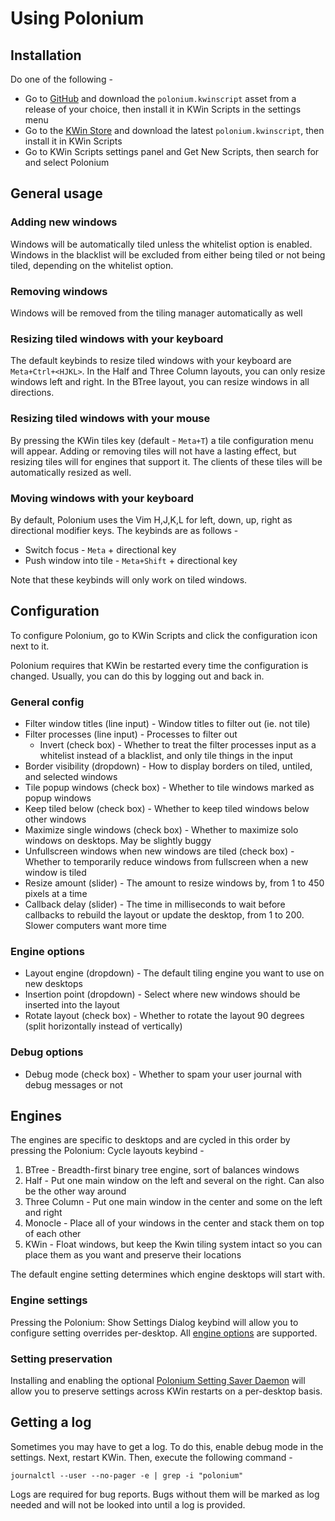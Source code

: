 # Using Polonium

## Installation

Do one of the following -

- Go to [GitHub](https://github.com/zeroxoneafour/polonium/releases/) and download the `polonium.kwinscript` asset from a release of your choice, then install it in KWin Scripts in the settings menu
- Go to the [KWin Store](https://store.kde.org/p/2042756) and download the latest `polonium.kwinscript`, then install it in KWin Scripts
- Go to KWin Scripts settings panel and Get New Scripts, then search for and select Polonium

## General usage

### Adding new windows

Windows will be automatically tiled unless the whitelist option is enabled. Windows in the blacklist will be excluded from either being tiled or not being tiled, depending on the whitelist option.

### Removing windows

Windows will be removed from the tiling manager automatically as well

### Resizing tiled windows with your keyboard

The default keybinds to resize tiled windows with your keyboard are `Meta+Ctrl+<HJKL>`. In the Half and Three Column layouts, you can only resize windows left and right. In the BTree layout, you can resize windows in all directions.

### Resizing tiled windows with your mouse

By pressing the KWin tiles key (default - `Meta+T`) a tile configuration menu will appear. Adding or removing tiles will not have a lasting effect, but resizing tiles will for engines that support it. The clients of these tiles will be automatically resized as well.

### Moving windows with your keyboard

By default, Polonium uses the Vim H,J,K,L for left, down, up, right as directional modifier keys. The keybinds are as follows -

- Switch focus - `Meta` + directional key
- Push window into tile - `Meta+Shift` + directional key

Note that these keybinds will only work on tiled windows.

## Configuration

To configure Polonium, go to KWin Scripts and click the configuration icon next to it.

Polonium requires that KWin be restarted every time the configuration is changed. Usually, you can do this by logging out and back in.

### General config

- Filter window titles (line input) - Window titles to filter out (ie. not tile)
- Filter processes (line input) - Processes to filter out
  - Invert (check box) - Whether to treat the filter processes input as a whitelist instead of a blacklist, and only tile things in the input
- Border visibility (dropdown) - How to display borders on tiled, untiled, and selected windows
- Tile popup windows (check box) - Whether to tile windows marked as popup windows
- Keep tiled below (check box) - Whether to keep tiled windows below other windows
- Maximize single windows (check box) - Whether to maximize solo windows on desktops. May be slightly buggy
- Unfullscreen windows when new windows are tiled (check box) - Whether to temporarily reduce windows from fullscreen when a new window is tiled
- Resize amount (slider) - The amount to resize windows by, from 1 to 450 pixels at a time
- Callback delay (slider) - The time in milliseconds to wait before callbacks to rebuild the layout or update the desktop, from 1 to 200. Slower computers want more time

### Engine options

- Layout engine (dropdown) - The default tiling engine you want to use on new desktops
- Insertion point (dropdown) - Select where new windows should be inserted into the layout
- Rotate layout (check box) - Whether to rotate the layout 90 degrees (split horizontally instead of vertically)

### Debug options

- Debug mode (check box) - Whether to spam your user journal with debug messages or not

## Engines

The engines are specific to desktops and are cycled in this order by pressing the Polonium: Cycle layouts keybind -

1. BTree - Breadth-first binary tree engine, sort of balances windows
2. Half - Put one main window on the left and several on the right. Can also be the other way around
3. Three Column - Put one main window in the center and some on the left and right
4. Monocle - Place all of your windows in the center and stack them on top of each other
5. KWin - Float windows, but keep the Kwin tiling system intact so you can place them as you want and preserve their locations

The default engine setting determines which engine desktops will start with.

### Engine settings

Pressing the Polonium: Show Settings Dialog keybind will allow you to configure setting overrides per-desktop. All [engine options](#engine-options) are supported.

### Setting preservation

Installing and enabling the optional [Polonium Setting Saver Daemon](https://github.com/zeroxoneafour/dbus-saver) will allow you to preserve settings across KWin restarts on a per-desktop basis.

## Getting a log

Sometimes you may have to get a log. To do this, enable debug mode in the settings. Next, restart KWin. Then, execute the following command -

```
journalctl --user --no-pager -e | grep -i "polonium"
```

Logs are required for bug reports. Bugs without them will be marked as log needed and will not be looked into until a log is provided.
